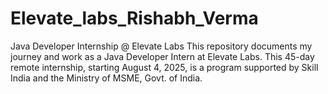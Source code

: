 # Elevate_labs_Rishabh_Verma
Java Developer Internship @ Elevate Labs This repository documents my journey and work as a Java Developer Intern at Elevate Labs. This 45-day remote internship, starting August 4, 2025, is a program supported by Skill India and the Ministry of MSME, Govt. of India.
